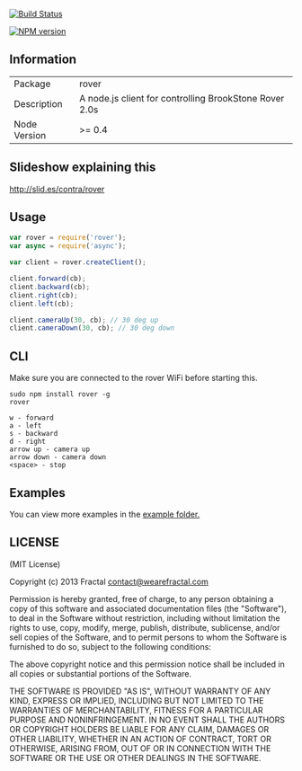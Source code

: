 [![Build Status](https://travis-ci.org/wearefractal/rover.png?branch=master)](https://travis-ci.org/wearefractal/rover)

[![NPM version](https://badge.fury.io/js/rover.png)](http://badge.fury.io/js/rover)

## Information

<table>
<tr> 
<td>Package</td><td>rover</td>
</tr>
<tr>
<td>Description</td>
<td>A node.js client for controlling BrookStone Rover 2.0s</td>
</tr>
<tr>
<td>Node Version</td>
<td>>= 0.4</td>
</tr>
</table>

## Slideshow explaining this

http://slid.es/contra/rover

## Usage

```javascript
var rover = require('rover');
var async = require('async');

var client = rover.createClient();

client.forward(cb);
client.backward(cb);
client.right(cb);
client.left(cb);

client.cameraUp(30, cb); // 30 deg up
client.cameraDown(30, cb); // 30 deg down
```

## CLI

Make sure you are connected to the rover WiFi before starting this.

```
sudo npm install rover -g
rover

w - forward
a - left
s - backward
d - right
arrow up - camera up
arrow down - camera down
<space> - stop
```

## Examples

You can view more examples in the [example folder.](https://github.com/wearefractal/rover/tree/master/examples)

## LICENSE

(MIT License)

Copyright (c) 2013 Fractal <contact@wearefractal.com>

Permission is hereby granted, free of charge, to any person obtaining
a copy of this software and associated documentation files (the
"Software"), to deal in the Software without restriction, including
without limitation the rights to use, copy, modify, merge, publish,
distribute, sublicense, and/or sell copies of the Software, and to
permit persons to whom the Software is furnished to do so, subject to
the following conditions:

The above copyright notice and this permission notice shall be
included in all copies or substantial portions of the Software.

THE SOFTWARE IS PROVIDED "AS IS", WITHOUT WARRANTY OF ANY KIND,
EXPRESS OR IMPLIED, INCLUDING BUT NOT LIMITED TO THE WARRANTIES OF
MERCHANTABILITY, FITNESS FOR A PARTICULAR PURPOSE AND
NONINFRINGEMENT. IN NO EVENT SHALL THE AUTHORS OR COPYRIGHT HOLDERS BE
LIABLE FOR ANY CLAIM, DAMAGES OR OTHER LIABILITY, WHETHER IN AN ACTION
OF CONTRACT, TORT OR OTHERWISE, ARISING FROM, OUT OF OR IN CONNECTION
WITH THE SOFTWARE OR THE USE OR OTHER DEALINGS IN THE SOFTWARE.
